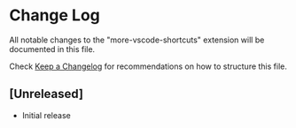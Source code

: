# Change Log

All notable changes to the "more-vscode-shortcuts" extension will be documented in this file.

Check [Keep a Changelog](http://keepachangelog.com/) for recommendations on how to structure this file.

## [Unreleased]

- Initial release